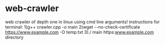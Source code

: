 # web-crawler
web crawler of depth one in linux using cmd line arguments!
instructions for terminal:
1)g++ crawler.cpp -o main
2)wget --no-check-certificate https://www.example.com -O temp.txt
3)./ main https:www.example.com directory 
